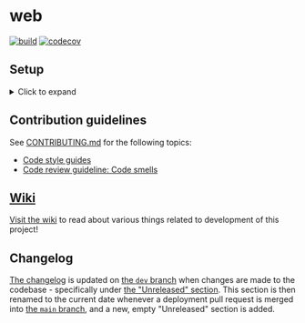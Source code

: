 # web
[![build](https://github.com/MAKENTNU/web/workflows/build/badge.svg)](https://github.com/MAKENTNU/web/actions)
[![codecov](https://codecov.io/gh/MAKENTNU/web/branch/main/graph/badge.svg)](https://codecov.io/gh/MAKENTNU/web)


## Setup

<details>
<summary>Click to expand</summary>

### Prerequisites

* Python 3.10+ (latest stable version preferred)
* Having cloned this repository to your machine
  * For most purposes, check out [the `dev` branch](https://github.com/MAKENTNU/web/tree/dev), as it's the base branch for all development:
    ```shell
    git clone https://github.com/MAKENTNU/web.git
    git checkout -B dev origin/dev
    ```

#### PyCharm

We recommend using [PyCharm](https://www.jetbrains.com/pycharm/) for development, mostly because of its excellent Django support,
and because it's able to integrate all the IntelliJ-specific settings in [the project's `.editorconfig` file](.editorconfig).

If you decide to use this IDE, open the repo folder cloned as part of the prerequisites, through PyCharm (File → Open...),
and set the following settings (File → Settings...):
* Under "**Languages & Frameworks**" → "Django":
  * Make sure the "Enable Django Support" checkbox is checked
  * "Django project root:" `<repo folder location>/src`
  * "Settings:" `web/settings.py`
  * "Manage script:" `<repo folder location>/manage.py`
* Under "**Project: \<repo folder name\>**" → "Project Structure":
  * Mark the `src` folder as "Sources"

### Installation

1. Create a virtual environment, presumably named `venv`:
   * This should be placed in the folder *containing* the project folder, and not inside the project folder itself
     * Example folder structure (where `web` is the name of the project folder):
       ```
       MAKE
       ├─ venv
       └─ web
          └─ README.md (this file)
       ```
     * Among other things, this prevents translations from being made inside the virtual environment folder
       when running the `makemessages` management command
     * If using PyCharm, and a virtual environment was not created as part of the project creation process, refer to
       [the "Configure a virtual environment" guide](https://www.jetbrains.com/help/pycharm/creating-virtual-environment.html#python_create_virtual_env)
     * Otherwise, `cd` to the project folder, and run:
       ```shell
       [newest installed Python command, like python3.11] -m venv ../venv
       ```
1. Activate the virtual environment:
   * If using PyCharm, this should be done automatically when opening a terminal tab inside the IDE
   * Otherwise, `cd` to the project folder, and run:
     * On Windows:
       ```shell
       ..\venv\Scripts\activate
       ```
     * On Linux/macOS:
       ```shell
       source ../venv/bin/activate
       ```
1. Install requirements:
   * If using Windows, first download the correct wheel for the [`python-ldap`](https://pypi.org/project/python-ldap/) package
     from [Christoph Gohlke's page](https://www.lfd.uci.edu/~gohlke/pythonlibs/#_python-ldap)
     (linked to by [`python-ldap`'s documentation](https://www.python-ldap.org/en/python-ldap-3.4.0/installing.html#windows))
     and install it:
     ```shell
     pip install [path to .whl file]
     ```
     (It is possible to instead build `python-ldap` from source, but it's a bit cumbersome setting up the right build tools.)
   * Regardless of operating system, run:
     ```shell
     pip install -r requirements.txt
     ```

### Running the server for the first time

1. Create an SQLite database file with the proper tables:
   ```shell
   python manage.py migrate
   ```
1. Create an admin user for local development:
   ```shell
   python manage.py createsuperuser
   ```
   It's easiest to create one with both the username and the password set to "admin", and with no email address.
1. Run the server:
   * If using PyCharm, just press the green "play" button in the top right corner
     * Make sure that the correct run configuration is selected in the dropdown next to the button,
       which by default should be named "web" and have a tiny Django logo
   * Otherwise, run:
     ```shell
     python manage.py runserver [optional port number; defaults to 8000]
     ```
</details>


## Contribution guidelines

See [CONTRIBUTING.md](CONTRIBUTING.md) for the following topics:
* [Code style guides](CONTRIBUTING.md#code-style-guides)
* [Code review guideline: Code smells](CONTRIBUTING.md#code-review-guideline-code-smells)


## [Wiki](https://github.com/MAKENTNU/web/wiki)
[Visit the wiki](https://github.com/MAKENTNU/web/wiki) to read about various things related to development of this project!


## Changelog

[The changelog](CHANGELOG.md) is updated on [the `dev` branch](https://github.com/MAKENTNU/web/tree/dev) when changes are made to the codebase -
specifically under [the "Unreleased" section](CHANGELOG.md#unreleased).
This section is then renamed to the current date whenever a deployment pull request is merged into
[the `main` branch](https://github.com/MAKENTNU/web/tree/main), and a new, empty "Unreleased" section is added.
